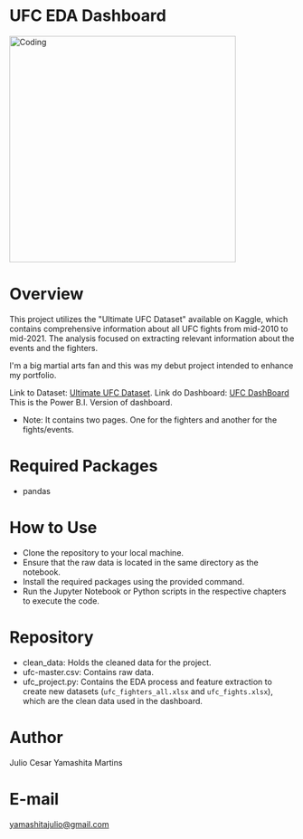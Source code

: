 # UFC EDA Dashboard

<img align="center" alt="Coding" width="400" src="https://i.pinimg.com/originals/1c/fc/b0/1cfcb047f35e4dcbeea08b54d9ae2063.gif">

# Overview
This project utilizes the "Ultimate UFC Dataset" available on Kaggle, which contains comprehensive information about all UFC fights from mid-2010 to mid-2021. 
The analysis focused on extracting relevant information about the events and the fighters.

I'm a big martial arts fan and this was my debut project intended to enhance my portfolio.

Link to Dataset: [Ultimate UFC Dataset](https://www.kaggle.com/datasets/mdabbert/ultimate-ufc-dataset).
Link do Dashboard: [UFC DashBoard](https://app.powerbi.com/view?r=eyJrIjoiOGI0ODc5ZWYtMmVhZC00MzU5LTlhMDMtMzgzOWNlNzYwNTgwIiwidCI6IjE3NGZkYjA3LWY1YjYtNDc4Zi05MDdmLTY4NWY3ZDVkMGRhNCJ9)
This is the Power B.I. Version of dashboard.

- Note: It contains two pages. One for the fighters and another for the fights/events.

# Required Packages
- pandas

# How to Use
- Clone the repository to your local machine.
- Ensure that the raw data is located in the same directory as the notebook.
- Install the required packages using the provided command.
- Run the Jupyter Notebook or Python scripts in the respective chapters to execute the code.

# Repository
- clean_data: Holds the cleaned data for the project.
- ufc-master.csv: Contains raw data.
- ufc_project.py: Contains the EDA process and feature extraction to create new datasets (`ufc_fighters_all.xlsx` and `ufc_fights.xlsx`), which are the clean data used in the dashboard.

# Author
Julio Cesar Yamashita Martins

# E-mail
yamashitajulio@gmail.com
